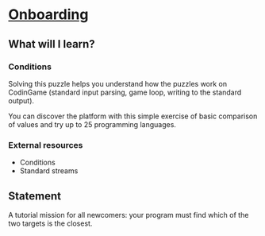 # [Onboarding](https://www.codingame.com/training/easy/onboarding)

## What will I learn?

### Conditions

Solving this puzzle helps you understand how the puzzles work on CodinGame (standard input parsing, game loop, writing to the standard output).

You can discover the platform with this simple exercise of basic comparison of values and try up to 25 programming languages.

### External resources

* Conditions
* Standard streams

## Statement

A tutorial mission for all newcomers: your program must find which of the two targets is the closest.
